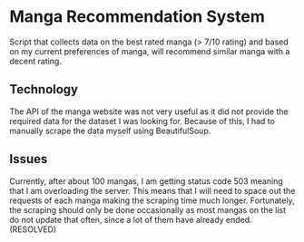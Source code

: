 # Manga Recommendation System
Script that collects data on the best rated manga (> 7/10 rating) and based on my current preferences of manga, will recommend similar manga with
a decent rating.

## Technology 
The API of the manga website was not very useful as it did not provide the required data for the dataset I was looking for.
Because of this, I had to manually scrape the data myself using BeautifulSoup.

## Issues
Currently, after about 100 mangas, I am getting status code 503 meaning that I am overloading the server. This means that I will need to space out the requests of each manga making the scraping time much longer. Fortunately, the scraping should only be done occasionally as most mangas on the list do not update that often, since a lot of them have already ended. (RESOLVED)
